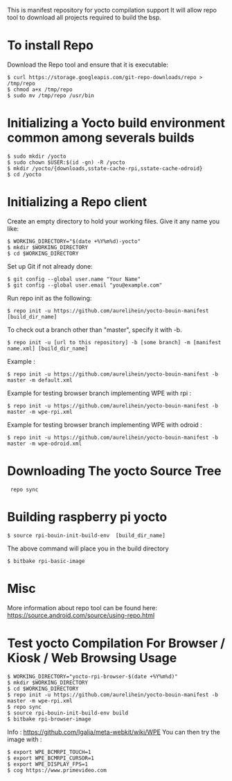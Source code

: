 This is manifest repository for yocto compilation support
It will allow repo tool to download all projects required to build the bsp.

To install Repo
===============

Download the Repo tool and ensure that it is executable:

    $ curl https://storage.googleapis.com/git-repo-downloads/repo > /tmp/repo
    $ chmod a+x /tmp/repo
    $ sudo mv /tmp/repo /usr/bin

Initializing a Yocto build environment common among severals builds
==========================

    $ sudo mkdir /yocto
    $ sudo chown $USER:$(id -gn) -R /yocto
    $ mkdir /yocto/{downloads,sstate-cache-rpi,sstate-cache-odroid}
    $ cd /yocto

Initializing a Repo client
==========================

Create an empty directory to hold your working files. Give it any name you like:

    $ WORKING_DIRECTORY="$(date +%Y%m%d)-yocto"
    $ mkdir $WORKING_DIRECTORY
    $ cd $WORKING_DIRECTORY

Set up Git if not already done:

    $ git config --global user.name "Your Name"
    $ git config --global user.email "you@example.com"

Run repo init as the following:

    $ repo init -u https://github.com/aurelihein/yocto-bouin-manifest [build_dir_name]

To check out a branch other than "master", specify it with -b.

    $ repo init -u [url to this repository] -b [some branch] -m [manifest name.xml] [build_dir_name]

Example :

    $ repo init -u https://github.com/aurelihein/yocto-bouin-manifest -b master -m default.xml

Example for testing browser branch implementing WPE with rpi :

    $ repo init -u https://github.com/aurelihein/yocto-bouin-manifest -b master -m wpe-rpi.xml

Example for testing browser branch implementing WPE with odroid :

    $ repo init -u https://github.com/aurelihein/yocto-bouin-manifest -b master -m wpe-odroid.xml

Downloading The yocto Source Tree
==============================================

     repo sync

Building raspberry pi yocto
===========================

    $ source rpi-bouin-init-build-env  [build_dir_name]

The above command will place you in the build directory

    $ bitbake rpi-basic-image

Misc
====

More information about repo tool can be found here:
https://source.android.com/source/using-repo.html

Test yocto Compilation For Browser / Kiosk / Web Browsing Usage
=================================================================

    $ WORKING_DIRECTORY="yocto-rpi-browser-$(date +%Y%m%d)"
    $ mkdir $WORKING_DIRECTORY
    $ cd $WORKING_DIRECTORY
    $ repo init -u https://github.com/aurelihein/yocto-bouin-manifest -b master -m wpe-rpi.xml
    $ repo sync
    $ source rpi-bouin-init-build-env build
    $ bitbake rpi-browser-image

Info : https://github.com/Igalia/meta-webkit/wiki/WPE
You can then try the image with :

    $ export WPE_BCMRPI_TOUCH=1
    $ export WPE_BCMRPI_CURSOR=1
    $ export WPE_DISPLAY_FPS=1
    $ cog https://www.primevideo.com
